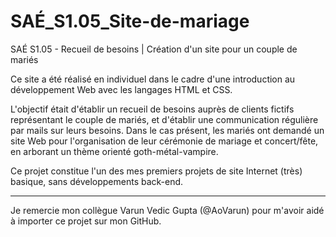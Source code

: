 # SAÉ_S1.05_Site-de-mariage
SAÉ S1.05 - Recueil de besoins | Création d'un site pour un couple de mariés 

Ce site a été réalisé en individuel dans le cadre d'une introduction au développement Web avec les langages HTML et CSS.

L'objectif était d'établir un recueil de besoins auprès de clients fictifs représentant le couple de mariés, et d'établir une communication régulière par mails sur leurs besoins. 
Dans le cas présent, les mariés ont demandé un site Web pour l'organisation de leur cérémonie de mariage et concert/fête, en arborant un thème orienté goth-métal-vampire.

Ce projet constitue l'un des mes premiers projets de site Internet (très) basique, sans développements back-end.

---
Je remercie mon collègue Varun Vedic Gupta (@AoVarun) pour m'avoir aidé à importer ce projet sur mon GitHub.

